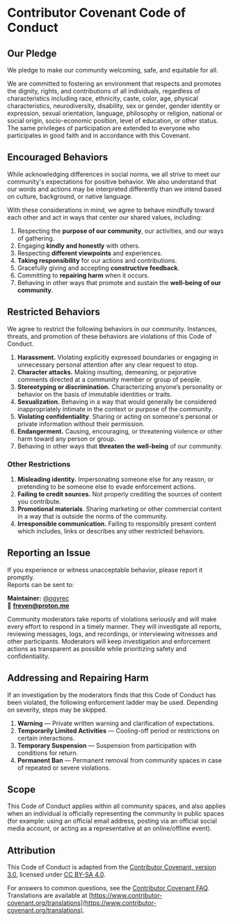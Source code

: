 # Contributor Covenant Code of Conduct

## Our Pledge

We pledge to make our community welcoming, safe, and equitable for all.

We are committed to fostering an environment that respects and promotes the dignity, rights, and contributions of all individuals, regardless of characteristics including race, ethnicity, caste, color, age, physical characteristics, neurodiversity, disability, sex or gender, gender identity or expression, sexual orientation, language, philosophy or religion, national or social origin, socio-economic position, level of education, or other status. The same privileges of participation are extended to everyone who participates in good faith and in accordance with this Covenant.

## Encouraged Behaviors

While acknowledging differences in social norms, we all strive to meet our community's expectations for positive behavior. We also understand that our words and actions may be interpreted differently than we intend based on culture, background, or native language.

With these considerations in mind, we agree to behave mindfully toward each other and act in ways that center our shared values, including:

1. Respecting the **purpose of our community**, our activities, and our ways of gathering.  
2. Engaging **kindly and honestly** with others.  
3. Respecting **different viewpoints** and experiences.  
4. **Taking responsibility** for our actions and contributions.  
5. Gracefully giving and accepting **constructive feedback**.  
6. Committing to **repairing harm** when it occurs.  
7. Behaving in other ways that promote and sustain the **well-being of our community**.  

## Restricted Behaviors

We agree to restrict the following behaviors in our community. Instances, threats, and promotion of these behaviors are violations of this Code of Conduct.

1. **Harassment.** Violating explicitly expressed boundaries or engaging in unnecessary personal attention after any clear request to stop.  
2. **Character attacks.** Making insulting, demeaning, or pejorative comments directed at a community member or group of people.  
3. **Stereotyping or discrimination.** Characterizing anyone’s personality or behavior on the basis of immutable identities or traits.  
4. **Sexualization.** Behaving in a way that would generally be considered inappropriately intimate in the context or purpose of the community.  
5. **Violating confidentiality**. Sharing or acting on someone's personal or private information without their permission.  
6. **Endangerment.** Causing, encouraging, or threatening violence or other harm toward any person or group.  
7. Behaving in other ways that **threaten the well-being** of our community.  

### Other Restrictions

1. **Misleading identity.** Impersonating someone else for any reason, or pretending to be someone else to evade enforcement actions.  
2. **Failing to credit sources.** Not properly crediting the sources of content you contribute.  
3. **Promotional materials**. Sharing marketing or other commercial content in a way that is outside the norms of the community.  
4. **Irresponsible communication.** Failing to responsibly present content which includes, links or describes any other restricted behaviors.  

## Reporting an Issue

If you experience or witness unacceptable behavior, please report it promptly.  
Reports can be sent to:

**Maintainer:** [@ogyrec](https://github.com/ogyrec)  
📧 **freven@proton.me**

Community moderators take reports of violations seriously and will make every effort to respond in a timely manner. They will investigate all reports, reviewing messages, logs, and recordings, or interviewing witnesses and other participants. Moderators will keep investigation and enforcement actions as transparent as possible while prioritizing safety and confidentiality.  

## Addressing and Repairing Harm

If an investigation by the moderators finds that this Code of Conduct has been violated, the following enforcement ladder may be used. Depending on severity, steps may be skipped.

1. **Warning** — Private written warning and clarification of expectations.  
2. **Temporarily Limited Activities** — Cooling-off period or restrictions on certain interactions.  
3. **Temporary Suspension** — Suspension from participation with conditions for return.  
4. **Permanent Ban** — Permanent removal from community spaces in case of repeated or severe violations.  

## Scope

This Code of Conduct applies within all community spaces, and also applies when an individual is officially representing the community in public spaces (for example: using an official email address, posting via an official social media account, or acting as a representative at an online/offline event).  

## Attribution

This Code of Conduct is adapted from the [Contributor Covenant, version 3.0](https://www.contributor-covenant.org/version/3/0/), licensed under [CC BY-SA 4.0](https://creativecommons.org/licenses/by-sa/4.0/).  

For answers to common questions, see the [Contributor Covenant FAQ](https://www.contributor-covenant.org/faq).  
Translations are available at [https://www.contributor-covenant.org/translations](https://www.contributor-covenant.org/translations).  